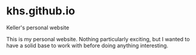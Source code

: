 # khs.github.io
Keller's personal website

This is my personal website. Nothing particularly exciting, but I wanted to have a solid base to work with before doing anything interesting. 

